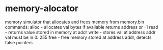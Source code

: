 # memory-alocator
memory simulator that allocates and frees memory from memory.bin
commands:
    alloc <val> - allocates val bytes if available returns address or -1
    read <addr> - returns value stored in memory at addr
    write <addr> <val> - stores val at address addr val must be in 0..255
    free <addr> - free memory stored at address addr, detects false pointers
